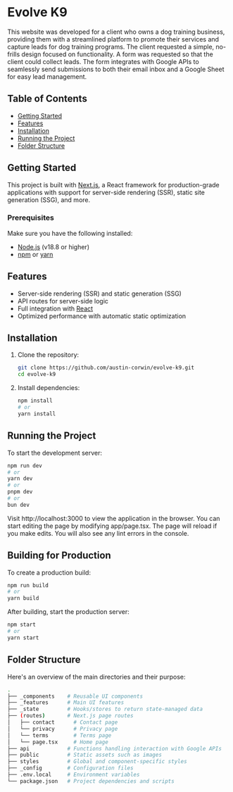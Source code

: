 # Evolve K9

This website was developed for a client who owns a dog training business, providing them with a streamlined platform to promote their services and capture leads for dog training programs. The client requested a simple, no-frills design focused on functionality. A form was requested so that the client could collect leads. The form integrates with Google APIs to seamlessly send submissions to both their email inbox and a Google Sheet for easy lead management.

## Table of Contents

-   [Getting Started](#getting-started)
-   [Features](#features)
-   [Installation](#installation)
-   [Running the Project](#running-the-project)
-   [Folder Structure](#folder-structure)

## Getting Started

This project is built with [Next.js](https://nextjs.org/), a React framework for production-grade applications with support for server-side rendering (SSR), static site generation (SSG), and more.

### Prerequisites

Make sure you have the following installed:

-   [Node.js](https://nodejs.org/) (v18.8 or higher)
-   [npm](https://www.npmjs.com/) or [yarn](https://yarnpkg.com/)

## Features

-   Server-side rendering (SSR) and static generation (SSG)
-   API routes for server-side logic
-   Full integration with [React](https://reactjs.org/)
-   Optimized performance with automatic static optimization

## Installation

1. Clone the repository:

    ```bash
    git clone https://github.com/austin-corwin/evolve-k9.git
    cd evolve-k9
    ```

2. Install dependencies:

    ```bash
    npm install
    # or
    yarn install
    ```

## Running the Project

To start the development server:

```bash
npm run dev
# or
yarn dev
# or
pnpm dev
# or
bun dev
```

Visit http://localhost:3000 to view the application in the browser. You can start editing the page by modifying app/page.tsx. The page will reload if you make edits. You will also see any lint errors in the console.

## Building for Production

To create a production build:

```bash
npm run build
# or
yarn build
```

After building, start the production server:

```bash
npm start
# or
yarn start
```

## Folder Structure

Here's an overview of the main directories and their purpose:

```bash
.
├── _components    # Reusable UI components
├── _features      # Main UI features
├── _state         # Hooks/stores to return state-managed data
├── (routes)       # Next.js page routes
│   ├── contact      # Contact page
│   └── privacy      # Privacy page
│   └── terms        # Terms page
│   └── page.tsx     # Home page
├── api            # Functions handling interaction with Google APIs
├── public         # Static assets such as images
├── styles         # Global and component-specific styles
├── _config        # Configuration files
├── .env.local     # Environment variables
└── package.json   # Project dependencies and scripts

```
